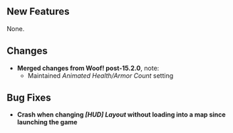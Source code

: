## New Features

None.

## Changes

- **Merged changes from Woof! post-15.2.0**, note:
  - Maintained _Animated Health/Armor Count_ setting

## Bug Fixes

- **Crash when changing _[HUD] Layout_ without loading into a map since launching the game**

